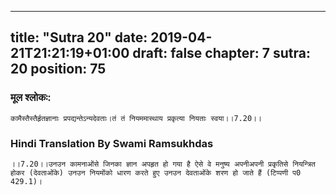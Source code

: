 
---
title: "Sutra 20"
date: 2019-04-21T21:21:19+01:00
draft: false
chapter: 7
sutra: 20
position: 75
---
### मूल श्लोकः:
```
कामैस्तैस्तैर्हृतज्ञानाः प्रपद्यन्तेऽन्यदेवताः।तं तं नियममास्थाय प्रकृत्या नियताः स्वया।।7.20।।

```

### Hindi Translation By Swami Ramsukhdas
```
।।7.20।।उनउन कामनाओंसे जिनका ज्ञान अपहृत हो गया है ऐसे वे मनुष्य अपनीअपनी प्रकृतिसे नियन्त्रित होकर (देवताओंके) उनउन नियमोंको धारण करते हुए उनउन देवताओंके शरण हो जाते हैं (टिप्पणी प0 429.1)। 

```

